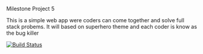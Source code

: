 Milestone Project 5

This is a simple web app were coders can come together and solve full stack probems. 
It will based on superhero theme and each coder is know as the bug killer

[![Build Status](https://travis-ci.org/Simonbiker/bug_killer.svg?branch=master)](https://travis-ci.org/Simonbiker/bug_killer)